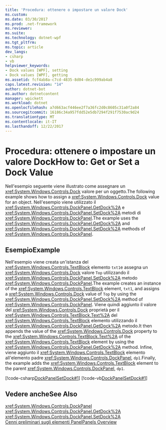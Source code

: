 ```yaml
---
title: 'Procedura: ottenere o impostare un valore Dock'
ms.custom: 
ms.date: 03/30/2017
ms.prod: .net-framework
ms.reviewer: 
ms.suite: 
ms.technology: dotnet-wpf
ms.tgt_pltfrm: 
ms.topic: article
dev_langs:
- csharp
- vb
helpviewer_keywords:
- Dock values [WPF], setting
- Dock values [WPF], getting
ms.assetid: fcf4ab8a-c7cd-4835-8d04-de1c999ab4a8
caps.latest.revision: "14"
author: dotnet-bot
ms.author: dotnetcontent
manager: wpickett
ms.workload: dotnet
ms.openlocfilehash: a7d663acf446ee2f7a36fc2d0c8605c31a0f2a84
ms.sourcegitcommit: 16186c34a957fdd52e5db7294f291f7530ac9d24
ms.translationtype: MT
ms.contentlocale: it-IT
ms.lasthandoff: 12/22/2017
---
```

# <a name="how-to-get-or-set-a-dock-value"></a><span data-ttu-id="85d02-102">Procedura: ottenere o impostare un valore Dock</span><span class="sxs-lookup"><span data-stu-id="85d02-102">How to: Get or Set a Dock Value</span></span>
<span data-ttu-id="85d02-103">Nell'esempio seguente viene illustrato come assegnare un <xref:System.Windows.Controls.Dock> valore per un oggetto.</span><span class="sxs-lookup"><span data-stu-id="85d02-103">The following example shows how to assign a <xref:System.Windows.Controls.Dock> value for an object.</span></span> <span data-ttu-id="85d02-104">Nell'esempio viene utilizzato il <xref:System.Windows.Controls.DockPanel.GetDock%2A> e <xref:System.Windows.Controls.DockPanel.SetDock%2A> metodi di <xref:System.Windows.Controls.DockPanel>.</span><span class="sxs-lookup"><span data-stu-id="85d02-104">The example uses the <xref:System.Windows.Controls.DockPanel.GetDock%2A> and <xref:System.Windows.Controls.DockPanel.SetDock%2A> methods of <xref:System.Windows.Controls.DockPanel>.</span></span>  
  
## <a name="example"></a><span data-ttu-id="85d02-105">Esempio</span><span class="sxs-lookup"><span data-stu-id="85d02-105">Example</span></span>  
 <span data-ttu-id="85d02-106">Nell'esempio viene creata un'istanza del <xref:System.Windows.Controls.TextBlock> elemento `txt1`e assegna un <xref:System.Windows.Controls.Dock> valore `Top` utilizzando il <xref:System.Windows.Controls.DockPanel.SetDock%2A> metodo <xref:System.Windows.Controls.DockPanel>.</span><span class="sxs-lookup"><span data-stu-id="85d02-106">The example creates an instance of the <xref:System.Windows.Controls.TextBlock> element, `txt1`, and assigns a <xref:System.Windows.Controls.Dock> value of `Top` by using the <xref:System.Windows.Controls.DockPanel.SetDock%2A> method of <xref:System.Windows.Controls.DockPanel>.</span></span> <span data-ttu-id="85d02-107">Viene quindi aggiunto il valore del <xref:System.Windows.Controls.Dock> proprietà per il <xref:System.Windows.Controls.TextBlock.Text%2A> del <xref:System.Windows.Controls.TextBlock> elemento utilizzando il <xref:System.Windows.Controls.DockPanel.GetDock%2A> metodo.</span><span class="sxs-lookup"><span data-stu-id="85d02-107">It then appends the value of the <xref:System.Windows.Controls.Dock> property to the <xref:System.Windows.Controls.TextBlock.Text%2A> of the <xref:System.Windows.Controls.TextBlock> element by using the <xref:System.Windows.Controls.DockPanel.GetDock%2A> method.</span></span> <span data-ttu-id="85d02-108">Infine, viene aggiunto il <xref:System.Windows.Controls.TextBlock> elemento all'elemento padre <xref:System.Windows.Controls.DockPanel>, `dp1`.</span><span class="sxs-lookup"><span data-stu-id="85d02-108">Finally, the example adds the <xref:System.Windows.Controls.TextBlock> element to the parent <xref:System.Windows.Controls.DockPanel>, `dp1`.</span></span>  
  
 [!code-csharp[DockPanelSetDock#1](../../../../samples/snippets/csharp/VS_Snippets_Wpf/DockPanelSetDock/CSharp/DockPanel_SetDock.cs#1)]
 [!code-vb[DockPanelSetDock#1](../../../../samples/snippets/visualbasic/VS_Snippets_Wpf/DockPanelSetDock/VisualBasic/DockPanel_SetDock.vb#1)]  
  
## <a name="see-also"></a><span data-ttu-id="85d02-109">Vedere anche</span><span class="sxs-lookup"><span data-stu-id="85d02-109">See Also</span></span>  
 <xref:System.Windows.Controls.DockPanel>  
 <xref:System.Windows.Controls.DockPanel.GetDock%2A>  
 <xref:System.Windows.Controls.DockPanel.SetDock%2A>  
 [<span data-ttu-id="85d02-110">Cenni preliminari sugli elementi Panel</span><span class="sxs-lookup"><span data-stu-id="85d02-110">Panels Overview</span></span>](../../../../docs/framework/wpf/controls/panels-overview.md)

